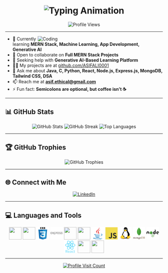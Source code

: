 <!-- Intro with Typing Animation -->
<h1 align="center">
  <img src="https://readme-typing-svg.herokuapp.com?font=Fira+Code&size=30&duration=2500&pause=800&center=true&vCenter=true&width=500&lines=Hi+%F0%9F%91%8B%2C+I'm+Md+Asif+Ali;Full-Stack+Developer;AI+Enthusiast" alt="Typing Animation" />
</h1>

<p align="center">
  <img src="https://komarev.com/ghpvc/?username=ASIFALI0001&label=Profile%20views&color=0e75b6&style=flat" alt="Profile Views" />
</p>

---

<!-- About Section with GIF -->
<img align="right" alt="Coding" width="400" src="https://media.giphy.com/media/qgQUggAC3Pfv687qPC/giphy.gif">

- 🌱 Currently learning **MERN Stack, Machine Learning, App Development, Generative AI**  
- 👯 Open to collaborate on **Full MERN Stack Projects**  
- 🤝 Seeking help with **Generative AI-Based Learning Platform**  
- 👨‍💻 My projects are at [github.com/ASIFALI0001](https://github.com/ASIFALI0001)  
- 💬 Ask me about **Java, C, Python, React, Node.js, Express.js, MongoDB, Tailwind CSS, DSA**  
- 📫 Reach me at **asif.ethical@gmail.com**  
- ⚡ Fun fact: **Semicolons are optional, but coffee isn’t ☕**  

---

## 📊 GitHub Stats
<div align="center">

<!-- GitHub Stats Card -->
<img src="https://github-readme-stats.vercel.app/api?username=ASIFALI0001&theme=tokyonight&hide_border=true&include_all_commits=true&count_private=true&cache_seconds=7200" alt="GitHub Stats" />

<!-- GitHub Streak Card -->
<img src="https://github-readme-streak-stats.herokuapp.com/?user=ASIFALI0001&theme=tokyonight&hide_border=true" alt="GitHub Streak" />

<!-- Top Languages Card -->
<img src="https://github-readme-stats.vercel.app/api/top-langs/?username=ASIFALI0001&langs_count=10&theme=tokyonight&hide_border=true&layout=compact&count_private=true&cache_seconds=7200" alt="Top Languages" />

</div>

---

## 🏆 GitHub Trophies
<div align="center">
  <img src="https://github-profile-trophy.vercel.app/?username=ASIFALI0001&theme=radical&no-frame=false&no-bg=true&margin-w=4" alt="GitHub Trophies"/>
</div>

---

## 🌐 Connect with Me
<p align="center">
  <a href="https://www.linkedin.com/in/mdasifali1/" target="_blank">
    <img src="https://img.shields.io/badge/LinkedIn-%230077B5.svg?logo=linkedin&logoColor=white" alt="LinkedIn"/>
  </a>
</p>

---

## 💻 Languages and Tools
<p align="center">
  <a href="https://www.arduino.cc/" target="_blank"><img src="https://cdn.worldvectorlogo.com/logos/arduino-1.svg" width="40" height="40"/></a>
  <a href="https://www.blender.org/" target="_blank"><img src="https://download.blender.org/branding/community/blender_community_badge_white.svg" width="40" height="40"/></a>
  <a href="https://developer.mozilla.org/en-US/docs/Web/CSS" target="_blank"><img src="https://raw.githubusercontent.com/devicons/devicon/master/icons/css3/css3-original-wordmark.svg" width="40" height="40"/></a>
  <a href="https://expressjs.com" target="_blank"><img src="https://raw.githubusercontent.com/devicons/devicon/master/icons/express/express-original-wordmark.svg" width="40" height="40"/></a>
  <a href="https://firebase.google.com/" target="_blank"><img src="https://www.vectorlogo.zone/logos/firebase/firebase-icon.svg" width="40" height="40"/></a>
  <a href="https://git-scm.com/" target="_blank"><img src="https://www.vectorlogo.zone/logos/git-scm/git-scm-icon.svg" width="40" height="40"/></a>
  <a href="https://www.java.com" target="_blank"><img src="https://raw.githubusercontent.com/devicons/devicon/master/icons/java/java-original.svg" width="40" height="40"/></a>
  <a href="https://developer.mozilla.org/en-US/docs/Web/JavaScript" target="_blank"><img src="https://raw.githubusercontent.com/devicons/devicon/master/icons/javascript/javascript-original.svg" width="40" height="40"/></a>
  <a href="https://www.linux.org/" target="_blank"><img src="https://raw.githubusercontent.com/devicons/devicon/master/icons/linux/linux-original.svg" width="40" height="40"/></a>
  <a href="https://www.mongodb.com/" target="_blank"><img src="https://raw.githubusercontent.com/devicons/devicon/master/icons/mongodb/mongodb-original-wordmark.svg" width="40" height="40"/></a>
  <a href="https://nodejs.org" target="_blank"><img src="https://raw.githubusercontent.com/devicons/devicon/master/icons/nodejs/nodejs-original-wordmark.svg" width="40" height="40"/></a>
  <a href="https://reactjs.org/" target="_blank"><img src="https://raw.githubusercontent.com/devicons/devicon/master/icons/react/react-original-wordmark.svg" width="40" height="40"/></a>
  <a href="https://tailwindcss.com/" target="_blank"><img src="https://www.vectorlogo.zone/logos/tailwindcss/tailwindcss-icon.svg" width="40" height="40"/></a>
  <a href="https://www.tensorflow.org" target="_blank"><img src="https://www.vectorlogo.zone/logos/tensorflow/tensorflow-icon.svg" width="40" height="40"/></a>
</p>

---

<p align="center">
  <a href="https://visitcount.itsvg.in">
    <img src="https://visitcount.itsvg.in/api?id=ASIFALI0001&icon=0&color=0" alt="Profile Visit Count"/>
  </a>
</p>
